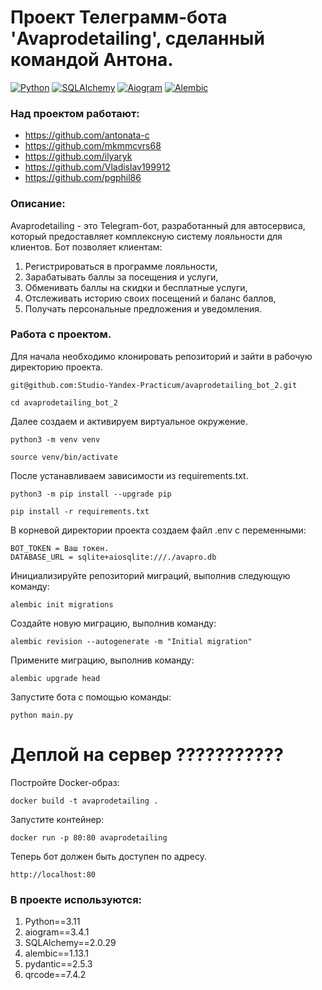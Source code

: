 # Проект Телеграмм-бота 'Avaprodetailing', сделанный командой Антона.

[![Python](https://img.shields.io/badge/Python-blue.svg)](https://www.python.org/)
[![SQLAlchemy](https://img.shields.io/badge/SQLAlchemy-blue.svg)](https://www.sqlalchemy.org/)
[![Aiogram](https://img.shields.io/badge/Aiogram-blue.svg)](https://aiogram.readthedocs.io/en/latest/)
[![Alembic](https://img.shields.io/badge/Alembic-blue.svg)](https://alembic.sqlalchemy.org/)

### Над проектом работают:
- https://github.com/antonata-c
- https://github.com/mkmmcvrs68
- https://github.com/ilyaryk
- https://github.com/Vladislav199912
- https://github.com/pgphil86

### Описание:
Avaprodetailing - это Telegram-бот, разработанный для автосервиса, который предоставляет комплексную систему лояльности для клиентов. Бот позволяет клиентам:
1. Регистрироваться в программе лояльности,
1. Зарабатывать баллы за посещения и услуги,
1. Обменивать баллы на скидки и бесплатные услуги,
1. Отслеживать историю своих посещений и баланс баллов,
1. Получать персональные предложения и уведомления.

### Работа с проектом.
Для начала необходимо клонировать репозиторий и зайти в рабочую директорию проекта.
```
git@github.com:Studio-Yandex-Practicum/avaprodetailing_bot_2.git
```
```
cd avaprodetailing_bot_2
```
Далее создаем и активируем виртуальное окружение.
```
python3 -m venv venv
```
```
source venv/bin/activate
```
После устанавливаем зависимости из requirements.txt.
```
python3 -m pip install --upgrade pip
```
```
pip install -r requirements.txt
```
В корневой директории проекта создаем файл .env с переменными:
```
BOT_TOKEN = Ваш токен.
DATABASE_URL = sqlite+aiosqlite:///./avapro.db
```
Инициализируйте репозиторий миграций, выполнив следующую команду:
```
alembic init migrations
```
Создайте новую миграцию, выполнив команду:
```
alembic revision --autogenerate -m "Initial migration"
```
Примените миграцию, выполнив команду:
```
alembic upgrade head
```
Запустите бота с помощью команды:
```
python main.py
```

# Деплой на сервер ???????????
Постройте Docker-образ:
```
docker build -t avaprodetailing .
```
Запустите контейнер:
```
docker run -p 80:80 avaprodetailing
```
Теперь бот должен быть доступен по адресу.
```
http://localhost:80
```

### В проекте используются:
1. Python==3.11
1. aiogram==3.4.1
1. SQLAlchemy==2.0.29
1. alembic==1.13.1
1. pydantic==2.5.3
1. qrcode==7.4.2
